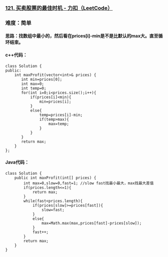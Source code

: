 ### [121. 买卖股票的最佳时机 - 力扣（LeetCode）](https://leetcode.cn/problems/best-time-to-buy-and-sell-stock/description/)

### 难度：简单

#### 思路：找数组中最小的，然后看在prices[i]-min是不是比默认的max大。直至循环结束。

#### c++代码：

```
class Solution {
public:
    int maxProfit(vector<int>& prices) {
       int min=prices[0];
       int max=0;
       int temp=0;
       for(int i=0;i<prices.size();i++){
           if(prices[i]<min){
               min=prices[i];
           }
           else{
               temp=prices[i]-min;
               if(temp>max){
                   max=temp;
               }
           }
       } 
       return max;
    }
};
```

#### Java代码：

```
class Solution {
    public int maxProfit(int[] prices) {
        int max=0,slow=0,fast=1; //slow fast找最小最大，max找最大差值
        if(prices.length<=1){
            return max;
        }
        while(fast<prices.length){
            if(prices[slow]>=prices[fast]){
                slow=fast;
            }
            else{
                max=Math.max(max,prices[fast]-prices[slow]);
            }
            fast++;
        }
        return max;
    }
}
```

